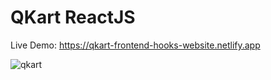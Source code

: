 # QKart ReactJS

Live Demo:    https://qkart-frontend-hooks-website.netlify.app



![qkart](https://user-images.githubusercontent.com/76960865/215405973-ba31e0b6-d8a3-47e2-b9c3-82fb7ad54ee8.png)
